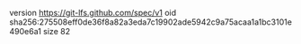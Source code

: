 version https://git-lfs.github.com/spec/v1
oid sha256:275508eff0de36f8a82a3eda7c19902ade5942c9a75acaa1a1bc3101e490e6a1
size 82
